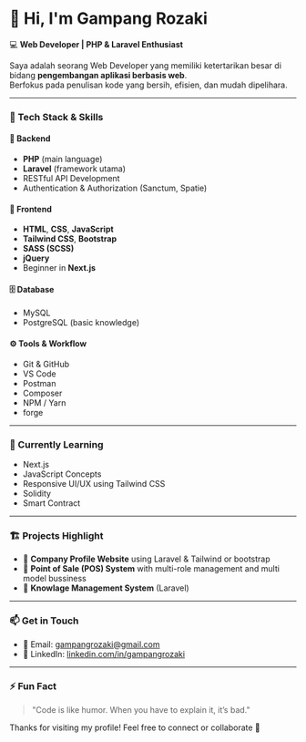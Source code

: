# 👋 Hi, I'm Gampang Rozaki

💻 **Web Developer | PHP & Laravel Enthusiast**

Saya adalah seorang Web Developer yang memiliki ketertarikan besar di bidang **pengembangan aplikasi berbasis web**.  
Berfokus pada penulisan kode yang bersih, efisien, dan mudah dipelihara.  

---

### 🚀 Tech Stack & Skills

#### 🧩 Backend
- **PHP** (main language)
- **Laravel** (framework utama)
- RESTful API Development
- Authentication & Authorization (Sanctum, Spatie)

#### 🎨 Frontend
- **HTML**, **CSS**, **JavaScript**
- **Tailwind CSS**, **Bootstrap**
- **SASS (SCSS)**
- **jQuery**
- Beginner in **Next.js**

#### 🗄️ Database
- MySQL  
- PostgreSQL (basic knowledge)

#### ⚙️ Tools & Workflow
- Git & GitHub
- VS Code
- Postman
- Composer
- NPM / Yarn
- forge

---

### 🌱 Currently Learning
- Next.js
- JavaScript Concepts
- Responsive UI/UX using Tailwind CSS
- Solidity
- Smart Contract

---

### 🏗️ Projects Highlight
- 🚀 **Company Profile Website** using Laravel & Tailwind or bootstrap
- 🧾 **Point of Sale (POS) System** with multi-role management and multi model bussiness
- 🧠 **Knowlage Management System** (Laravel)

---

### 📫 Get in Touch
- 📧 Email: [gampangrozaki@gmail.com](mailto:gampangrozaki@gmail.com)
- 💼 LinkedIn: [linkedin.com/in/gampangrozaki](https://www.linkedin.com/in/gampang-rozaki-086570324/)


---

### ⚡ Fun Fact
> "Code is like humor. When you have to explain it, it’s bad."

Thanks for visiting my profile! Feel free to connect or collaborate 🚀  
